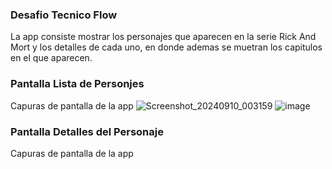 ### Desafio Tecnico Flow
La app consiste mostrar los personajes que aparecen en la serie  Rick And Mort y los detalles de cada uno, en donde ademas se muetran los capitulos en el que aparecen.

### Pantalla Lista de Personjes
Capuras de pantalla de la app
![Screenshot_20240910_003159](https://github.com/user-attachments/assets/c03b1c35-ad2d-4716-8e4a-90140de75d44)
![image](https://github.com/user-attachments/assets/c078deb1-cf46-4205-b6c1-de4a0519c8c4)

### Pantalla Detalles del Personaje
Capuras de pantalla de la app

